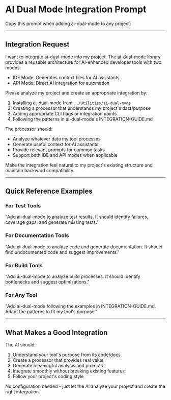 # AI Dual Mode Integration Prompt

Copy this prompt when adding ai-dual-mode to any project:

---

## Integration Request

I want to integrate ai-dual-mode into my project. The ai-dual-mode library provides a reusable architecture for AI-enhanced developer tools with two modes:
- IDE Mode: Generates context files for AI assistants
- API Mode: Direct AI integration for automation

Please analyze my project and create an appropriate integration by:

1. Installing ai-dual-mode from `../Utilities/ai-dual-mode`
2. Creating a processor that understands my project's data/purpose
3. Adding appropriate CLI flags or integration points
4. Following the patterns in ai-dual-mode's INTEGRATION-GUIDE.md

The processor should:
- Analyze whatever data my tool processes
- Generate useful context for AI assistants
- Provide relevant prompts for common tasks
- Support both IDE and API modes when applicable

Make the integration feel natural to my project's existing structure and maintain backward compatibility.

---

## Quick Reference Examples

### For Test Tools
"Add ai-dual-mode to analyze test results. It should identify failures, coverage gaps, and generate missing tests."

### For Documentation Tools  
"Add ai-dual-mode to analyze code and generate documentation. It should find undocumented code and suggest improvements."

### For Build Tools
"Add ai-dual-mode to analyze build processes. It should identify bottlenecks and suggest optimizations."

### For Any Tool
"Add ai-dual-mode following the examples in INTEGRATION-GUIDE.md. Adapt the patterns to fit my tool's purpose."

---

## What Makes a Good Integration

The AI should:
1. Understand your tool's purpose from its code/docs
2. Create a processor that provides real value
3. Generate meaningful analysis and prompts
4. Integrate smoothly without breaking existing features
5. Follow your project's coding style

No configuration needed - just let the AI analyze your project and create the right integration.